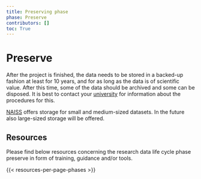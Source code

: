 ```yaml
---
title: Preserving phase
phase: Preserve
contributors: []
toc: True
---
```


# Preserve
After the project is finished, the data needs to be stored in a backed-up fashion at least for 10 years, and for as long as the data is of scientific value. After this time, some of the data should be archived and some can be disposed. It is best to contact your [university](/topics/university-rdm-resources) for information about the procedures for this.

[NAISS](https://supr.naiss.se/round/storage/) offers storage for small and medium-sized datasets. In the future also large-sized storage will be offered.

## Resources
Please find below resources concerning the  research data life cycle phase preserve in form of training, guidance and/or tools.

{{< resources-per-page-phases >}}
